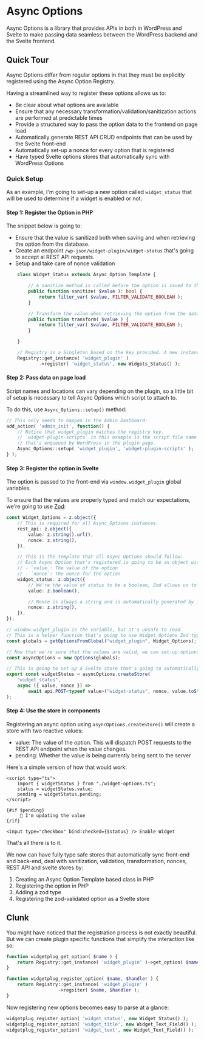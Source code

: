 # Async Options

Async Options is a library that provides APIs in both in WordPress and Svelte to make passing data seamless between the WordPress backend and the Svelte frontend.

## Quick Tour

Async Options differ from regular options in that they must be explicitly registered using the Async Option Registry.

Having a streamlined way to register these options allows us to:

- Be clear about what options are available
- Ensure that any necessary transformation/validation/sanitization actions are performed at predictable times
- Provide a structured way to pass the option data to the frontend on page load
- Automatically generate REST API CRUD endpoints that can be used by the Svelte front-end
- Automatically set-up a nonce for every option that is registered
- Have typed Svelte options stores that automatically sync with WordPress Options

### Quick Setup

As an example, I'm going to set-up a new option called `widget_status` that will be used to determine if a widget is enabled or not.

#### Step 1: Register the Option in PHP

The snippet below is going to:

- Ensure that the value is sanitized both when saving and when retrieving the option from the database.
- Create an endpoint `/wp-json/widget-plugin/widget-status` that's going to accept al REST API requests.
- Setup and take care of nonce validation

```php
	class Widget_Status extends Async_Option_Template {

		// A sanitize method is called before the option is saved to the database.
		public function sanitize( $value ): bool {
			return filter_var( $value, FILTER_VALIDATE_BOOLEAN );
		}

		// Transform the value when retrieving the option from the database.
		public function transform( $value ) {
			return filter_var( $value, FILTER_VALIDATE_BOOLEAN );
		}

	}

	// Registry is a Singleton based on the key provided. A new instance is going to be created if one doesn't exist.
	Registry::get_instance( 'widget_plugin' )
			->register( 'widget_status', new Widgets_Status() );
```

#### Step 2: Pass data on page load

Script names and locations can vary depending on the plugin, so a little bit of setup is necessary to tell Async Options which script to attach to.

To do this, use `Async_Options::setup()` method:

```php
// This only needs to happen in the Admin Dashboard:
add_action( 'admin_init', function() {
	// Notice that widget_plugin matches the registry key.
	// `widget-plugin-scripts` in this example is the script file name
	// that's enqueued by WordPress in the plugin page.
	Async_Options::setup( 'widget_plugin', 'widget-plugin-scripts' );
} );
```

#### Step 3: Register the option in Svelte

The option is passed to the front-end via `window.widget_plugin` global variables.

To ensure that the values are properly typed and match our expectations, we're going to use [Zod](https://zod.dev):

```ts
const Widget_Options = z.object({
	// This is required for all Async_Options instances.
	rest_api: z.object({
		value: z.string().url(),
		nonce: z.string(),
	}),

	// This is the template that all Async Options should follow:
	// Each Async Option that's registered is going to be an object with two keys:
	// - `value`: The value of the option
	// - `nonce`: The nonce for the option
	widget_status: z.object({
		// We're the value of status to be a boolean, Zod allows us to declare that trigger an error if the value doesn't match our expectation.
		value: z.boolean(),

		// Nonce is always a string and is automatically generated by in the Endpoint PHP Class.
		nonce: z.string(),
	}),
});

// window.widget_plugin is the variable, but it's unsafe to read
// This is a helper function that's going to use Widget_Options Zod type to extract the values from the window object and validate them.
const globals = getOptionsFromGlobal("widget_plugin", Widget_Options);

// Now that we're sure that the values are valid, we can set-up options.
const asyncOptions = new Options(globals);

// This is going to set-up a Svelte store that's going to automatically sync back with WordPress any time the value of the option changes.
export const widgetStatus = asyncOptions.createStore(
	"widget_status",
	async ({ value, nonce }) =>
		await api.POST<typeof value>("widget-status", nonce, value.toString())
);
```

#### Step 4: Use the store in components

Registering an async option using `asyncOptions.createStore()` will create a store with two reactive values:

- value: The value of the option. This will dispatch POST requests to the REST API endpoint when the value changes.
- pending: Whether the value is being currently being sent to the server

Here's a simple version of how that would work:

```svelte
<script type="ts">
	import { widgetStatus } from "./widget-options.ts";
	status = widgetStatus.value;
	pending = widgetStatus.pending;
</script>

{#if $pending}
	 🌊 I'm updating the value
{/if}

<input type="checkbox" bind:checked={$status} /> Enable Widget
```

That's all there is to it. 

We now can have fully type safe stores that automatically sync front-end and back-end, deal with sanitization, validation, transformation, nonces, REST API and svelte stores by:

1. Creating an Async Option Template based class in PHP
2. Registering the option in PHP
3. Adding a zod type
4. Registering the zod-validated option as a Svelte store

## Clunk

You might have noticed that the registration process is not exactly beautiful. But we can create plugin specific functions that simplify the interaction like so:

```php
function widgetplug_get_option( $name ) {
	return Registry::get_instance( 'widget_plugin' )->get_option( $name );
}

function widgetplug_register_option( $name, $handler ) {
	return Registry::get_instance( 'widget_plugin' )
	               ->regsiter( $name, $handler );
}
```

Now registering new options becomes easy to parse at a glance:

```php
widgetplug_register_option( 'widget_status', new Widget_Status() );
widgetplug_register_option( 'widget_title', new Widget_Text_Field() );
widgetplug_register_option( 'widget_text', new Widget_Text_Field() );
```
